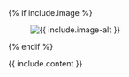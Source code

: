 <div class="uk-grid">
    <div class="box uk-width-1-3@m uk-width-1-1@s uk-width-1-3@l ">
    {% if include.image %}
      <figure class="uk-inline-clip uk-transition-toggle">
        <img class="uk-transition-scale-up" src="/static/images/{{ include.image }}" alt="{{ include.image-alt }}" style="opacity: 1">
        <a class="uk-position-cover" href="{{ include.anchor }}" target="_blank"></a>
      </figure>
    {% endif %}
    </div>
    <div class="box uk-width-2-3@m uk-width-1-1@s uk-width-2-3@l" style="padding-right:20px;">
        <p>{{ include.content }}</p>
    </div>
</div>